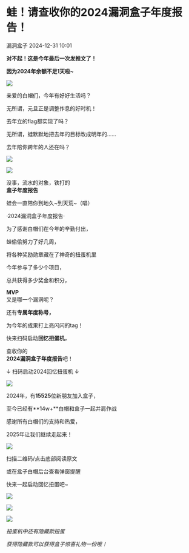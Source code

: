 #  蛙！请查收你的2024漏洞盒子年度报告！   
 漏洞盒子   2024-12-31 10:01  
  
**对不起！这是今年最后一次发推文了！**  
  
**因为2024年余额不足1天啦~**  
  
  
![](https://mmbiz.qpic.cn/sz_mmbiz_jpg/Lsmqs4DI7XWoibX6x2E107OWHWre5H1H4qDCAebFy5e0j0icmGmFvq2K8VfShk5prerwkicqicZG8a7RcInbr3j6vA/640?wx_fmt=jpeg&from=appmsg "")  
  
  
亲爱的白帽们，今年有好好生活吗？  
  
无所谓，元旦正是调整作息的好时机！  
  
去年立的flag都实现了吗？  
  
无所谓，蛙默默地把去年的目标改成明年的……  
  
  
去年陪你跨年的人还在吗？  
  
  
![](https://mmbiz.qpic.cn/sz_mmbiz_jpg/Lsmqs4DI7XWoibX6x2E107OWHWre5H1H4gBsu1sHu3oCibgxHUBYvfLoESrWAAGlGcrh7jLcI2oZSQYibjbtJUibng/640?wx_fmt=jpeg&from=appmsg "")  
  
  
  
![](https://mmbiz.qpic.cn/sz_mmbiz_jpg/Lsmqs4DI7XWoibX6x2E107OWHWre5H1H4KXzhR0rUNzrbtm1ffmSfVMBeMyTq6CLtzhCpsflrQyS6Ctfe45GlbA/640?wx_fmt=jpeg&from=appmsg "")  
  
  
没事，流水的对象，铁打的  
**盒子年度报告**  
  
蛙会一直陪你到地久~到天荒~（唱）  
  
  
  
·2024漏洞盒子年度报告·  
  
为了感谢白帽们在今年的辛勤付出，  
  
蛙偷偷努力了好几周，  
  
将各种奖励勋章藏在了神奇的扭蛋机里  
  
  
今年参与了多少个项目，  
  
总共获得多少奖金和积分，  
  
**MVP**  
又是哪一个漏洞呢？  
  
还有**专属年度称号，**  
  
为今年的成果打上亮闪闪的tag！  
  
快来扫码启动**回忆扭蛋机**，  
  
查收你的  
**2024漏洞盒子年度报告**吧！  
  
  
  
  
↓ 扫码启动2024回忆扭蛋机 ↓  
  
![](https://mmbiz.qpic.cn/sz_mmbiz_jpg/Lsmqs4DI7XWoibX6x2E107OWHWre5H1H4BTYoHKRS2nPOfdWibn7FRH8DfmdeO4Twn3jWlkZ4ibw40ibZV2u3y0CJA/640?wx_fmt=jpeg&from=appmsg "")  
  
  
2024年，有**15525**位新朋友加入盒子，  
  
至今已经有**14w+**白帽和盒子一起并肩作战  
  
感谢所有白帽们的支持和热爱，  
  
2025年让我们继续走起来！  
  
![](https://mmbiz.qpic.cn/sz_mmbiz_png/Lsmqs4DI7XWoibX6x2E107OWHWre5H1H4CfKN6u2T0nQtQk4NZLZyZ1luQBcIliagiaVIgNasVuXM3mnIaYZSMtFg/640?wx_fmt=png&from=appmsg "")  
  
扫描二维码/点击底部阅读原文  
  
或在盒子白帽后台查看弹窗提醒  
  
快来一起启动回忆扭蛋吧~  
  
  
  
![](https://mmbiz.qpic.cn/sz_mmbiz_png/Lsmqs4DI7XWoibX6x2E107OWHWre5H1H467pib3hD92lnmxC4oic2vv79HNUQ6ZVRniaSdWEYzskGeAfdgUucpaoFA/640?wx_fmt=png&from=appmsg "")  
  
  
  
![](https://mmbiz.qpic.cn/sz_mmbiz_jpg/Lsmqs4DI7XWoibX6x2E107OWHWre5H1H4oMib90lzBzsO7NCexhZoDhXpvO1tjicfvlMw0ibl6WmxhYm2PJx9aYHBg/640?wx_fmt=jpeg&from=appmsg "")  
  
  
![](https://mmbiz.qpic.cn/sz_mmbiz_png/Lsmqs4DI7XWoibX6x2E107OWHWre5H1H4VyXicXfzD0ziaiajr6KdibXnUXQ8RTqIgm2sdIqEbcMJaibmPCRX5DafYUg/640?wx_fmt=png&from=appmsg "")  
  
  
*扭蛋机中还有隐藏款扭蛋*  
  
*获得隐藏款可以获得盒子惊喜礼物一份哦！*  
  
  
